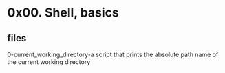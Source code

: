 # 0x00. Shell, basics

## files
0-current_working_directory-a script that prints the absolute path name of the current working directory

